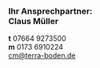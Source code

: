 <h3 class="c-headline c-headline--text-sizing c-headline--inline">
  <strong>Ihr Ansprechpartner: </strong><br />Claus Müller
</h3>

**t** 07664 9273500  
**m** 0173 6910224  
[cm@terra-boden.de](mailto:cm@terra-boden.de)
